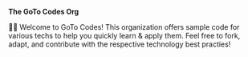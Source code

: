 **The GoTo Codes Org**

🙋‍♀️ Welcome to GoTo Codes! This organization offers sample code for various techs to help you quickly learn & apply them. Feel free to fork, adapt, and contribute with the respective technology best practies!
